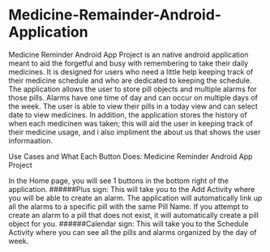 # Medicine-Remainder-Android-Application 
Medicine Reminder Android App Project is an native android application meant to aid the forgetful and busy with remembering to take their daily medicines. It is designed for users who need a little help keeping track of their medicine schedule and who are dedicated to keeping the schedule. The application allows the user to store pill objects and multiple alarms for those pills. Alarms have one time of day and can occur on multiple days of the week. The user is able to view their pills in a today view and can select date to view medicines. In addition, the application stores the history of when each medicinen was taken; this will aid the user in keeping track of their medicine usage, and i also impliment the about us that shows the user informaation.

Use Cases and What Each Button Does: Medicine Reminder Android App Project

In the Home page, you will see 1 buttons in the bottom right of the application. ######Plus sign: This will take you to the Add Activity where you will be able to create an alarm. The application will automatically link up all the alarms to a specific pill with the same Pill Name. If you attempt to create an alarm to a pill that does not exist, it will automatically create a pill object for you. ######Calendar sign: This will take you to the Schedule Activity where you can see all the pills and alarms organized by the day of week.
 
